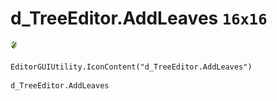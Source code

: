 # d_TreeEditor.AddLeaves `16x16`
<img src="/img/d_TreeEditor.AddLeaves.png" width=16 height=16>

``` CSharp
EditorGUIUtility.IconContent("d_TreeEditor.AddLeaves")
```
```
d_TreeEditor.AddLeaves
```
